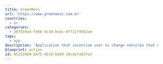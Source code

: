 ```yaml
---
title: GreenMovi
url: 'https://www.greenmovi.com.br'
countries:
  - br
categories:
  - 207559a4-fe66-4c3d-bc6c-4f721f9562a4
tags:
  - app
description: 'Application that incentive user to change vehicles that emit CO2 for another that not do that and generate one crypto coin for this users.'
blueprint: action
id: 051539d9-bbf5-4519-bdd9-10cde7a037e3
---
```

